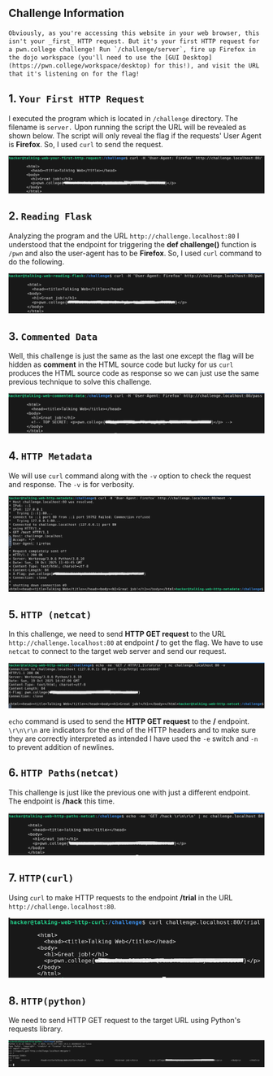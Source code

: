
## Challenge Information

```
Obviously, as you're accessing this website in your web browser, this isn't your _first_ HTTP request. But it's your first HTTP request for a pwn.college challenge! Run `/challenge/server`, fire up Firefox in the dojo workspace (you'll need to use the [GUI Desktop](https://pwn.college/workspace/desktop) for this!), and visit the URL that it's listening on for the flag!
```


## 1. `Your First HTTP Request`

I executed the program which is located in `/challenge` directory. The filename is `server.` Upon running the script the URL will be revealed as shown below.
The script will only reveal the flag if the requests' User Agent is **Firefox**. So, I used `curl` to send the request.

![Your First HTTP Request](./Images/Img1.png)


## 2. `Reading Flask`

Analyzing the program and the URL `http://challenge.localhost:80` I understood that the endpoint for triggering the **def challenge()** function is `/pwn` and also the user-agent has to be **Firefox**. So, I used `curl` command to do the following.

![Reading Flask](./Images/Img2.png)


## 3. `Commented Data`

Well, this challenge is just the same as the last one except the flag will be hidden as **comment** in the HTML source code but lucky for us `curl` produces the HTML source code as response so we can just use the same previous technique to solve this challenge.

![Commented Data](./Images/Img3.png)


## 4. `HTTP Metadata`

We will use `curl` command along with the `-v` option to check the request and response. The `-v` is for verbosity.

![HTTP Metadata](./Images/Img4.png)


## 5. `HTTP (netcat)`

In this challenge, we need to send **HTTP GET request** to the URL `http://challenge.localhost:80` at endpoint **/** to get the flag. We have to use `netcat` to connect to the target web server and send our request.

![HTTP (netcat)](./Images/Img5.png)

`echo` command is used to send the **HTTP GET request** to the **/** endpoint. `\r\n\r\n` are indicators for the end of the HTTP headers and to make sure they are correctly interpreted as intended I have used the `-e` switch and `-n` to prevent addition of newlines.


## 6. `HTTP Paths(netcat)`

This challenge is just like the previous one with just a different endpoint. The endpoint is **/hack** this time.

![HTTP Paths(netcat)](./Images/Img6.png)


## 7. `HTTP(curl)`

Using `curl` to make HTTP requests to the endpoint **/trial** in the URL `http://challenge.localhost:80`.

![HTTP(curl)](./Images/Img7.png)


## 8. `HTTP(python)`

We need to send HTTP GET request to the target URL using Python's requests library.

![HTTP(python)](./Images/Img8.png)

